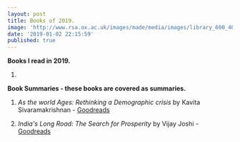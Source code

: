 ```yaml
---
layout: post
title: Books of 2019.
image: 'http://www.rsa.ox.ac.uk/images/made/media/images/library_600_400.jpg'
date: '2019-01-02 22:15:59'
published: true
---
```

**Books I read in 2019.**

1.

**Book Summaries - these books are covered as summaries.**

1. *As the world Ages: Rethinking a Demographic crisis* by Kavita Sivaramakrishnan - [Goodreads](https://www.goodreads.com/book/show/36738579-as-the-world-ages) 

2. *India's Long Road: The Search for Prosperity* by Vijay Joshi - [Goodreads](https://www.goodreads.com/book/show/31343381-india-s-long-road)
